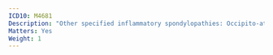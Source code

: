 ```yaml
---
ICD10: M4681
Description: "Other specified inflammatory spondylopathies: Occipito-atlanto-axial region"
Matters: Yes
Weight: 1
---
```


